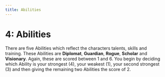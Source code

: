 ```yaml
---
title: Abilities
---
```


# 4: Abilities

There are five Abilities which reflect the characters talents, skills and training. These Abilities are **Diplomat**, **Guardian**, **Rogue**, **Scholar** and **Visionary**. Again, these are scored between 1 and 6. You begin by deciding which Ability is your strongest (4), your weakest (1), your second strongest (3) and then giving the remaining two Abilities the score of 2.
